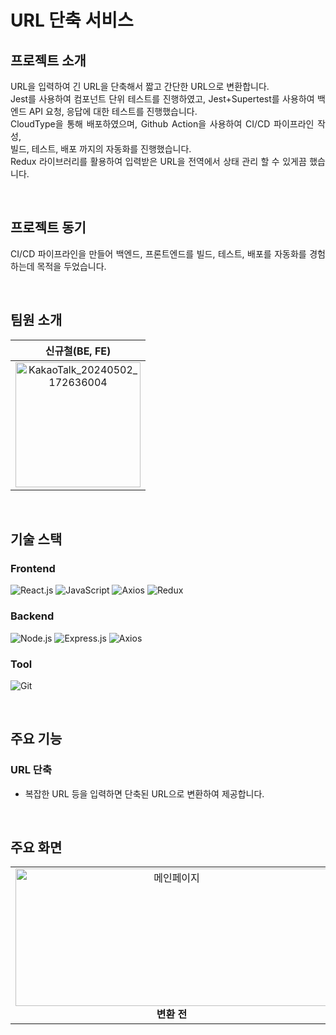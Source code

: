 URL 단축 서비스 
=========


## 프로젝트 소개

<p align="justify">
URL을 입력하여 긴 URL을 단축해서 짧고 간단한 URL으로 변환합니다.<br>
Jest를 사용하여 컴포넌트 단위 테스트를 진행하였고,
Jest+Supertest를 사용하여 백엔드 API 요청, 응답에 대한 테스트를 진행했습니다.<br>
CloudType을 통해 배포하였으며, Github Action을 사용하여 CI/CD 파이프라인 작성,<br>
빌드, 테스트, 배포 까지의 자동화를 진행했습니다.<br>
Redux 라이브러리를 활용하여 입력받은 URL을 전역에서 상태 관리 할 수 있게끔 했습니다.
</p>
<br>

## 프로젝트 동기

<p align="justify">
CI/CD 파이프라인을 만들어 백엔드, 프론트엔드를 빌드, 테스트, 배포를 자동화를 경험하는데 목적을 두었습니다.<br>
  
</p>
<br>

## 팀원 소개
| 신규철(BE, FE)     |
| :-----------------: |
| <img src="https://github.com/zzannorita/LetsDoIt/assets/135790442/ddb59533-4cba-43c1-9b0c-cf5e1c94137d" alt="KakaoTalk_20240502_172636004" width="200" height="200" /><br> |

<br>

## 기술 스택

### Frontend
![React.js](https://img.shields.io/badge/React.js-61DAFB?style=for-the-badge&logo=react&logoColor=white)
![JavaScript](https://img.shields.io/badge/javascript-%23323330.svg?style=for-the-badge&logo=javascript&logoColor=%23F7DF1E)
![Axios](https://img.shields.io/badge/Axios-007ACC?style=for-the-badge&logo=axios&logoColor=white)
![Redux](https://img.shields.io/badge/Redux-339933?style=for-the-badge&logo=redux&logoColor=white)

### Backend
![Node.js](https://img.shields.io/badge/Node.js-339933?style=for-the-badge&logo=nodedotjs&logoColor=white)
![Express.js](https://img.shields.io/badge/Express.js-000000?style=for-the-badge&logo=express&logoColor=white)
![Axios](https://img.shields.io/badge/Axios-5A29E4?style=for-the-badge&logo=axios&logoColor=white)


### Tool
![Git](https://img.shields.io/badge/Git-F05032?style=for-the-badge&logo=git&logoColor=white)


<br>


## 주요 기능

### URL 단축
+ 복잡한 URL 등을 입력하면 단축된 URL으로 변환하여 제공합니다.

<br>

## 주요 화면
<table>
  <tr>
    <td align="center">
      <img src="https://github.com/user-attachments/assets/412cce8e-2432-4d48-a4ab-6db5d6709841" alt="메인페이지" width="500" height="220" /><br>
      <strong>변환 전</strong>
    </td>
    <td align="center">
      <img src="https://github.com/user-attachments/assets/1bf3b432-ad6b-4706-bba9-25e24ba5120e" alt="메인페이지" width="500" height="220" /><br>
      <strong>변환 후</strong>
    </td>
  </tr>
</table>

<br>
